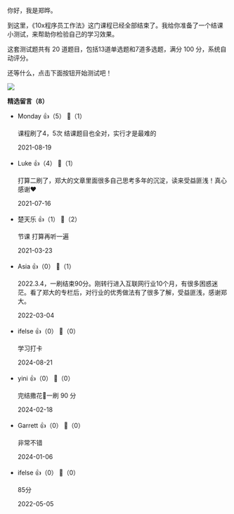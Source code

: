 你好，我是郑晔。

到这里，《10x程序员工作法》这门课程已经全部结束了。我给你准备了一个结课小测试，来帮助你检验自己的学习效果。

这套测试题共有 20 道题目，包括13道单选题和7道多选题，满分 100 分，系统自动评分。

还等什么，点击下面按钮开始测试吧！

[![](https://static001.geekbang.org/resource/image/28/a4/28d1be62669b4f3cc01c36466bf811a4.png?wh=1142%2A201)](http://time.geekbang.org/quiz/intro?act_id=178&exam_id=417)
<div><strong>精选留言（8）</strong></div><ul>
<li><span>Monday</span> 👍（5） 💬（1）<p>课程刷了4，5次
结课题目也全对，实行才是最难的</p>2021-08-19</li><br/><li><span>Luke</span> 👍（4） 💬（1）<p>打算二刷了，郑大的文章里面很多自己思考多年的沉淀，读来受益匪浅！真心感谢❤</p>2021-07-16</li><br/><li><span>楚天乐</span> 👍（1） 💬（2）<p>节课 打算再听一遍</p>2021-03-23</li><br/><li><span>Asia</span> 👍（0） 💬（1）<p>2022.3.4，一刷结束90分。刚转行进入互联网行业10个月，有很多困惑迷茫。看了郑大的专栏后，对行业的优秀做法有了很多了解，受益匪浅，感谢郑大。</p>2022-03-04</li><br/><li><span>ifelse</span> 👍（0） 💬（0）<p>学习打卡</p>2024-08-21</li><br/><li><span>yini</span> 👍（0） 💬（0）<p>完结撒花🎉一刷 90 分</p>2024-02-18</li><br/><li><span>Garrett</span> 👍（0） 💬（0）<p>非常不错</p>2024-01-06</li><br/><li><span>ifelse</span> 👍（0） 💬（0）<p>85分</p>2022-05-05</li><br/>
</ul>